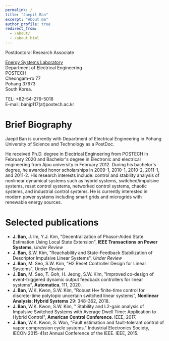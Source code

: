 ```yaml
---
permalink: /
title: "Jaepil Ban"
excerpt: "About me"
author_profile: true
redirect_from: 
  - /about/
  - /about.html
---
```


Postdoctoral Research Associate

[Energy Systems Laboratory](https://sites.google.com/view/youngjinkim/home?authuser=0)  
Department of Electrical Engineering  
POSTECH  
Cheongam-ro 77  
Pohang 37673  
South Korea.  

TEL: +82-54-279-5018  
E-mail: banjp117(at)postech.ac.kr  

Brief Biography
===============

Jaepil Ban is currently with Department of Electrical Engineering in Pohang University of Science and Technology as a PostDoc. 

He received Ph.D. degree in Electrical Engineering from POSTECH in February 2020 and Bachelor's degree in Electronic and electrical engineering from Ajou university in February 2012. During his bachelor's degree, he awarded honor scholarships in 2009-1, 2010-1, 2010-2, 2011-1, and 2011-2. His research interests include: control and stability analysis of nonlinear dynamical systems such as hybrid systems, switched/impulsive systems, reset control systems, networked control systems, chaotic systems, and industrial control systems. He is currently interested in modern power systems including smart grids and microgrids with renewable energy sources. 

Selected publications
=====================
* __J. Ban__, J. Im, Y.J. Kim, "Decentralization of Phasor-Aided State Estimation Using Local State Extension", __IEEE Transactions on Power Systems__, *Under Review*
* __J. Ban__, S.W. Kim, "Reachability and State-Feedback Stabilization of Descriptor Impulsive Linear Systems", *Under Review*
* __J. Ban__, M. Seo, S.W. Kim, "H2 Reset Controller Design for Linear Systems", *Under Review*
* __J. Ban__, M. Seo, T. Goh, H. Jeong, S.W. Kim, "Improved co-design of event-triggered dynamic output feedback controllers for linear systems", __Automatica__, 111, 2020.
* __J. Ban__, W.K. Kwon, S.W. Kim, "Robust H∞ finite-time control for discrete-time polytopic uncertain switched linear systems", __Nonlinear Analysis: Hybrid Systems__ 29: 348-362, 2018.
* __J. Ban__, W.K. Kwon, S.W. Kim, "  Stability and L2-gain analysis of Impulsive Switched Systems with Average Dwell Time: Application to Hybrid Control", __American Control Conference__. IEEE, 2017.
* __J. Ban__, W.K. Kwon, S. Won, "Fault estimation and fault-tolerant control of vapor compression cycle systems." Industrial Electronics Society, IECON 2015-41st Annual Conference of the IEEE. IEEE, 2015.
